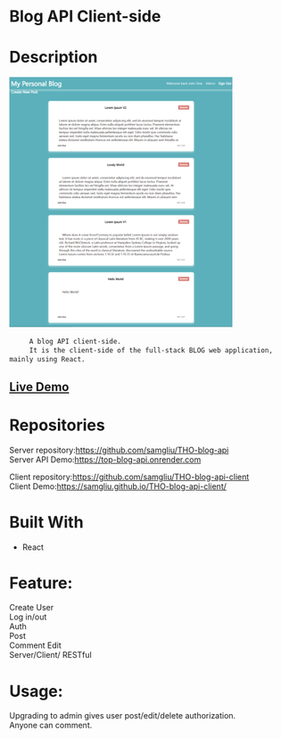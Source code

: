 # Blog API Client-side

# Description

[<img alt="" width="400px" src="public/example.png" />](https://samgliu.github.io/THO-blog-api-client/)

         A blog API client-side.
         It is the client-side of the full-stack BLOG web application, mainly using React.

[<h2>Live Demo</h2>](https://samgliu.github.io/THO-blog-api-client/)

# Repositories

Server repository:https://github.com/samgliu/THO-blog-api  
Server API Demo:https://top-blog-api.onrender.com

Client repository:https://github.com/samgliu/THO-blog-api-client  
Client Demo:https://samgliu.github.io/THO-blog-api-client/

# Built With

-   React

# Feature:

Create User  
Log in/out  
Auth  
Post  
Comment
Edit  
Server/Client/
RESTful

# Usage:

Upgrading to admin gives user post/edit/delete authorization.  
Anyone can comment.
